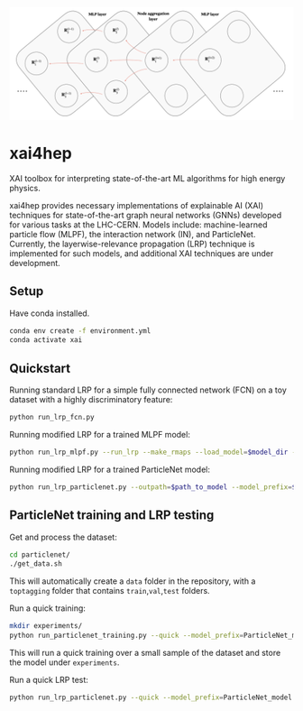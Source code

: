 <p align="center">
  <img width="900" src="https://raw.githubusercontent.com/farakiko/xai4hep/dev/docs/_static/images/mlpf_rscores.png" />
</p>

# xai4hep

XAI toolbox for interpreting state-of-the-art ML algorithms for high energy physics.

xai4hep provides necessary implementations of explainable AI (XAI) techniques for state-of-the-art graph neural networks (GNNs) developed for various tasks at the LHC-CERN. Models include: machine-learned particle flow (MLPF), the interaction network (IN), and ParticleNet. Currently, the layerwise-relevance propagation (LRP) technique is implemented for such models, and additional XAI techniques are under development.


## Setup
Have conda installed.
```bash
conda env create -f environment.yml
conda activate xai
```

## Quickstart

Running standard LRP for a simple fully connected network (FCN) on a toy dataset with a highly discriminatory feature:
```bash
python run_lrp_fcn.py
```

Running modified LRP for a trained MLPF model:
```bash
python run_lrp_mlpf.py --run_lrp --make_rmaps --load_model=$model_dir --load_epoch=$epoch --outpath=$path_to_model --loader=$dataloader
```

Running modified LRP for a trained ParticleNet model:
```bash
python run_lrp_particlenet.py --outpath=$path_to_model --model_prefix=$model_name --dataset=$path_to_dataset
```

## ParticleNet training and LRP testing

Get and process the dataset:
```bash
cd particlenet/
./get_data.sh
```
This will automatically create a `data` folder in the repository, with a `toptagging` folder that contains `train`,`val`,`test` folders.

Run a quick training:
```bash
mkdir experiments/
python run_particlenet_training.py --quick --model_prefix=ParticleNet_model
```
This will run a quick training over a small sample of the dataset and store the model under `experiments`.

Run a quick LRP test:
```bash
python run_lrp_particlenet.py --quick --model_prefix=ParticleNet_model
```
